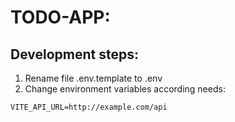 # TODO-APP:

## Development steps:
1. Rename file .env.template to .env
2. Change environment variables according needs:
```
VITE_API_URL=http://example.com/api
``` 
